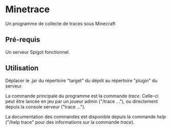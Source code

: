 # Minetrace
Un programme de collecte de traces sous Minecraft

## Pré-requis
Un serveur Spigot fonctionnel.

## Utilisation
Déplacer le .jar du répertoire "target" du dépôt au répertoire "plugin" du serveur.

La commande principale du programme est la commande *trace*. Celle-ci peut être lancée en jeu par un joueur admin ("/trace ..."), ou directement depuis la console serveur ("trace ...").

La documentation des commandes est disponible depuis la commande *help* ("/help trace" pour des informations sur la commande *trace*).
